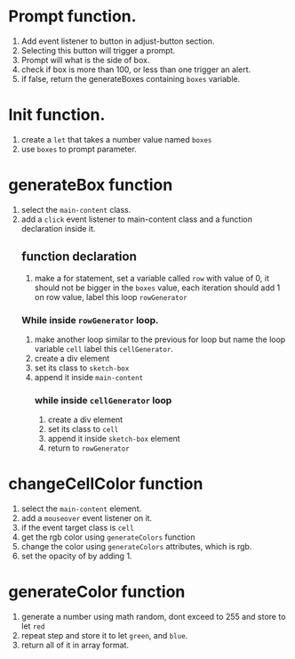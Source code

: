 # Prompt function.
1. Add event listener to button in adjust-button section.
2. Selecting this button will trigger a prompt.
3. Prompt will what is the side of box.
4. check if box is more than 100, or less than one trigger an alert.
5. if false, return the generateBoxes containing `boxes` variable.

# Init function.
1. create a `let` that takes a number value named `boxes`
2. use `boxes` to prompt parameter.

# generateBox function
1. select the `main-content` class.
1. add a `click` event listener to main-content class and a function declaration inside it.
    ## function declaration
    1. make a for statement, set a variable called `row` with value of 0, it should not be bigger in the `boxes` value, each iteration should add 1 on row value, label this loop `rowGenerator`
    ### While inside `rowGenerator` loop.
    1. make another loop similar to the previous for loop but name the loop variable `cell` label this `cellGenerator`.
    1. create a div element
    2. set its class to `sketch-box`
    1. append it inside `main-content`
        ### while inside `cellGenerator` loop
        1. create a div element
        2. set its class to `cell`
        1. append it inside `sketch-box` element
        3. return to `rowGenerator`

# changeCellColor function
1. select the `main-content` element.
2. add a `mouseover` event listener on it.
3. if the event target class is `cell`
1. get the rgb color using `generateColors` function
4. change the color using `generateColors` attributes, which is rgb.
5. set the opacity of by adding 1.

# generateColor function
1. generate a number using math random, dont exceed to 255 and store to let `red`
2. repeat step and store it to let `green`, and `blue`.
3. return all of it in array format.